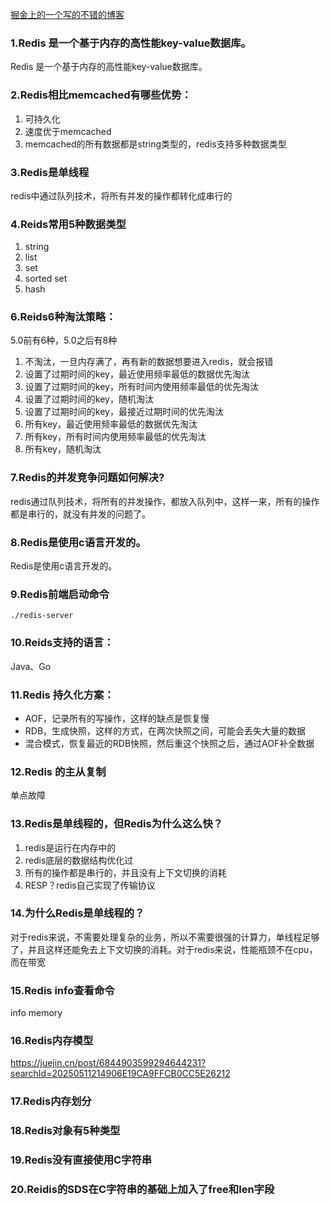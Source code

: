 [掘金上的一个写的不错的博客](https://juejin.cn/post/7097521572885299214#heading-4)

### 1.Redis 是一个基于内存的高性能key-value数据库。

Redis 是一个基于内存的高性能key-value数据库。

### 2.Redis相比memcached有哪些优势：

1. 可持久化
2. 速度优于memcached
3. memcached的所有数据都是string类型的，redis支持多种数据类型

### 3.Redis是单线程

redis中通过队列技术，将所有并发的操作都转化成串行的

### 4.Reids常用5种数据类型

1. string
2. list
3. set
4. sorted set
5. hash

### 6.Reids6种淘汰策略：

5.0前有6种，5.0之后有8种

1. 不淘汰，一旦内存满了，再有新的数据想要进入redis，就会报错
2. 设置了过期时间的key，最近使用频率最低的数据优先淘汰
3. 设置了过期时间的key，所有时间内使用频率最低的优先淘汰
4. 设置了过期时间的key，随机淘汰
5. 设置了过期时间的key，最接近过期时间的优先淘汰
6. 所有key，最近使用频率最低的数据优先淘汰
7. 所有key，所有时间内使用频率最低的优先淘汰
8. 所有key，随机淘汰

### 7.Redis的并发竞争问题如何解决?

redis通过队列技术，将所有的并发操作，都放入队列中，这样一来，所有的操作都是串行的，就没有并发的问题了。

### 8.Redis是使用c语言开发的。

Redis是使用c语言开发的。

### 9.Redis前端启动命令

`./redis-server`

### 10.Reids支持的语言：

Java、Go

### 11.Redis 持久化方案：

* AOF，记录所有的写操作，这样的缺点是恢复慢
* RDB，生成快照，这样的方式，在两次快照之间，可能会丢失大量的数据
* 混合模式，恢复最近的RDB快照，然后重这个快照之后，通过AOF补全数据

### 12.Redis 的主从复制

单点故障

### 13.Redis是单线程的，但Redis为什么这么快？

1. redis是运行在内存中的
2. redis底层的数据结构优化过
3. 所有的操作都是串行的，并且没有上下文切换的消耗
4. RESP？redis自己实现了传输协议

### 14.为什么Redis是单线程的？

对于redis来说，不需要处理复杂的业务，所以不需要很强的计算力，单线程足够了，并且这样还能免去上下文切换的消耗。对于redis来说，性能瓶颈不在cpu，而在带宽

### 15.Redis info查看命令

info memory

### 16.Redis内存模型

https://juejin.cn/post/6844903599294644231?searchId=20250511214906E19CA9FFCB0CC5E26212

### 17.Redis内存划分

### 18.Redis对象有5种类型

### 19.Redis没有直接使用C字符串

### 20.Reidis的SDS在C字符串的基础上加入了free和len字段